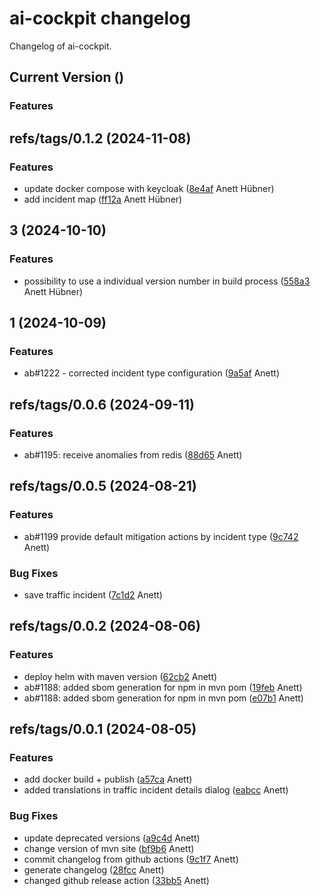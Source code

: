 # ai-cockpit changelog

Changelog of ai-cockpit.

## Current Version ()

### Features

## refs/tags/0.1.2 (2024-11-08)

### Features

- update docker compose with keycloak ([8e4af](https://github.com/starwit/ai-cockpit/commit/8e4af07d2fc6585) Anett Hübner)  
- add incident map ([ff12a](https://github.com/starwit/ai-cockpit/commit/ff12a2150a755f7) Anett Hübner)  

## 3 (2024-10-10)

### Features

- possibility to use a individual version number in build process ([558a3](https://github.com/starwit/ai-cockpit/commit/558a383dfed2628) Anett Hübner)  

## 1 (2024-10-09)

### Features

- ab#1222 - corrected incident type configuration ([9a5af](https://github.com/starwit/ai-cockpit/commit/9a5af2318165989) Anett)  

## refs/tags/0.0.6 (2024-09-11)

### Features

- ab#1195: receive anomalies from redis ([88d65](https://github.com/starwit/ai-cockpit/commit/88d655e9e2c5e6c) Anett)  

## refs/tags/0.0.5 (2024-08-21)

### Features

- ab#1199 provide default mitigation actions by incident type ([9c742](https://github.com/starwit/ai-cockpit/commit/9c7420774b29c7b) Anett)  

### Bug Fixes

- save traffic incident ([7c1d2](https://github.com/starwit/ai-cockpit/commit/7c1d24e13f04f7b) Anett)  

## refs/tags/0.0.2 (2024-08-06)

### Features

- deploy helm with maven version ([62cb2](https://github.com/starwit/ai-cockpit/commit/62cb2d4b6c51a61) Anett)  
- ab#1188: added sbom generation for npm in mvn pom ([19feb](https://github.com/starwit/ai-cockpit/commit/19febd3c5468281) Anett)  
- ab#1188: added sbom generation for npm in mvn pom ([e07b1](https://github.com/starwit/ai-cockpit/commit/e07b1e53790ddd5) Anett)  

## refs/tags/0.0.1 (2024-08-05)

### Features

- add docker build + publish ([a57ca](https://github.com/starwit/ai-cockpit/commit/a57ca4fa8c31b69) Anett)  
- added translations in traffic incident details dialog ([eabcc](https://github.com/starwit/ai-cockpit/commit/eabcc344d0441a1) Anett)  

### Bug Fixes

- update deprecated versions ([a9c4d](https://github.com/starwit/ai-cockpit/commit/a9c4d0039579c21) Anett)  
- change version of mvn site ([bf9b6](https://github.com/starwit/ai-cockpit/commit/bf9b680a2cbdc52) Anett)  
- commit changelog from github actions ([9c1f7](https://github.com/starwit/ai-cockpit/commit/9c1f7ec66affbaf) Anett)  
- generate changelog ([28fcc](https://github.com/starwit/ai-cockpit/commit/28fcccccd70ba1b) Anett)  
- changed github release action ([33bb5](https://github.com/starwit/ai-cockpit/commit/33bb5a2066ccd5d) Anett)  
